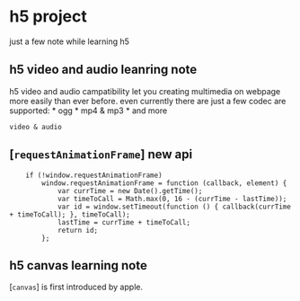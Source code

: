 # h5 project
just a few note while learning h5

## h5 video and audio leanring note
h5 video and audio campatibility let you creating multimedia on webpage more easily than ever before.
even currently there are just a few codec are supported:
	* ogg
	* mp4 & mp3
	* and more

````
video & audio
````

## [`requestAnimationFrame`] new api
````
	if (!window.requestAnimationFrame)
		window.requestAnimationFrame = function (callback, element) {
		    var currTime = new Date().getTime();
		    var timeToCall = Math.max(0, 16 - (currTime - lastTime));
		    var id = window.setTimeout(function () { callback(currTime + timeToCall); }, timeToCall);
		    lastTime = currTime + timeToCall;
		    return id;
		};
````

## h5 canvas learning note
[`canvas`] is first introduced by apple.
